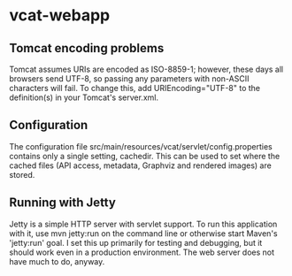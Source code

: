 vcat-webapp
===========

Tomcat encoding problems
------------------------

Tomcat assumes URIs are encoded as ISO-8859-1; however, these days all
browsers send UTF-8, so passing any parameters with non-ASCII characters will
fail. To change this, add
	URIEncoding="UTF-8"
to the <Connector> definition(s) in your Tomcat's server.xml.

Configuration
-------------

The configuration file src/main/resources/vcat/servlet/config.properties
contains only a single setting, cachedir. This can be used to set where the
cached files (API access, metadata, Graphviz and rendered images) are stored.

Running with Jetty
------------------

Jetty is a simple HTTP server with servlet support. To run this application
with it, use
	mvn jetty:run
on the command line or otherwise start Maven's 'jetty:run' goal. I set this up
primarily for testing and debugging, but it should work even in a production
environment. The web server does not have much to do, anyway.